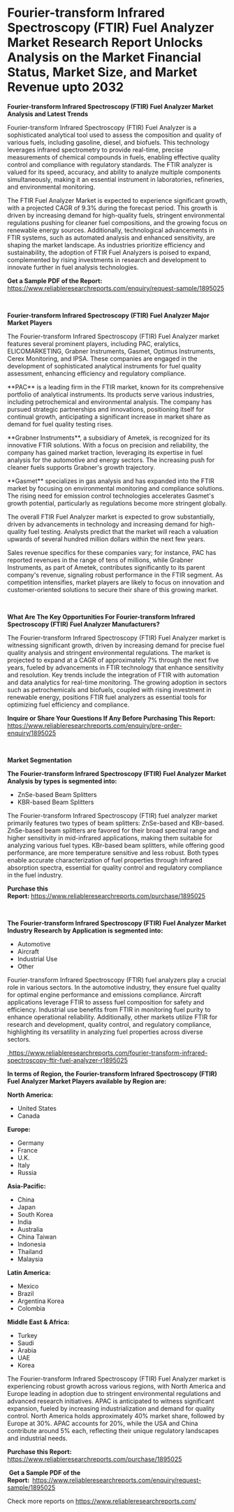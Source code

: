 <p><h1>Fourier-transform Infrared Spectroscopy (FTIR) Fuel Analyzer Market Research Report Unlocks Analysis on the Market Financial Status, Market Size, and Market Revenue upto 2032</h1></p><p><strong>Fourier-transform Infrared Spectroscopy (FTIR) Fuel Analyzer Market Analysis and Latest Trends</strong></p>
<p><p>Fourier-transform Infrared Spectroscopy (FTIR) Fuel Analyzer is a sophisticated analytical tool used to assess the composition and quality of various fuels, including gasoline, diesel, and biofuels. This technology leverages infrared spectrometry to provide real-time, precise measurements of chemical compounds in fuels, enabling effective quality control and compliance with regulatory standards. The FTIR analyzer is valued for its speed, accuracy, and ability to analyze multiple components simultaneously, making it an essential instrument in laboratories, refineries, and environmental monitoring.</p><p>The FTIR Fuel Analyzer Market is expected to experience significant growth, with a projected CAGR of 9.3% during the forecast period. This growth is driven by increasing demand for high-quality fuels, stringent environmental regulations pushing for cleaner fuel compositions, and the growing focus on renewable energy sources. Additionally, technological advancements in FTIR systems, such as automated analysis and enhanced sensitivity, are shaping the market landscape. As industries prioritize efficiency and sustainability, the adoption of FTIR Fuel Analyzers is poised to expand, complemented by rising investments in research and development to innovate further in fuel analysis technologies.</p></p>
<p><strong>Get a Sample PDF of the Report:&nbsp;</strong> <a href="https://www.reliableresearchreports.com/enquiry/request-sample/1895025?utm_campaign=38&utm_medium=2&utm_source=Github&utm_content=ia&utm_term=14012025&utm_id=fourier-transform-infrared-spectroscopy-ftir-fuel-analyzer">https://www.reliableresearchreports.com/enquiry/request-sample/1895025</a></p>
<p>&nbsp;</p>
<p><strong>Fourier-transform Infrared Spectroscopy (FTIR) Fuel Analyzer Major Market Players</strong></p>
<p><p>The Fourier-transform Infrared Spectroscopy (FTIR) Fuel Analyzer market features several prominent players, including PAC, eralytics, ELICOMARKETING, Grabner Instruments, Gasmet, Optimus Instruments, Cerex Monitoring, and IPSA. These companies are engaged in the development of sophisticated analytical instruments for fuel quality assessment, enhancing efficiency and regulatory compliance.</p><p>**PAC** is a leading firm in the FTIR market, known for its comprehensive portfolio of analytical instruments. Its products serve various industries, including petrochemical and environmental analysis. The company has pursued strategic partnerships and innovations, positioning itself for continual growth, anticipating a significant increase in market share as demand for fuel quality testing rises.</p><p>**Grabner Instruments**, a subsidiary of Ametek, is recognized for its innovative FTIR solutions. With a focus on precision and reliability, the company has gained market traction, leveraging its expertise in fuel analysis for the automotive and energy sectors. The increasing push for cleaner fuels supports Grabner's growth trajectory.</p><p>**Gasmet** specializes in gas analysis and has expanded into the FTIR market by focusing on environmental monitoring and compliance solutions. The rising need for emission control technologies accelerates Gasmet's growth potential, particularly as regulations become more stringent globally.</p><p>The overall FTIR Fuel Analyzer market is expected to grow substantially, driven by advancements in technology and increasing demand for high-quality fuel testing. Analysts predict that the market will reach a valuation upwards of several hundred million dollars within the next few years.</p><p>Sales revenue specifics for these companies vary; for instance, PAC has reported revenues in the range of tens of millions, while Grabner Instruments, as part of Ametek, contributes significantly to its parent company's revenue, signaling robust performance in the FTIR segment. As competition intensifies, market players are likely to focus on innovation and customer-oriented solutions to secure their share of this growing market.</p></p>
<p>&nbsp;</p>
<p><strong>What Are The Key Opportunities For Fourier-transform Infrared Spectroscopy (FTIR) Fuel Analyzer Manufacturers?</strong></p>
<p><p>The Fourier-transform Infrared Spectroscopy (FTIR) Fuel Analyzer market is witnessing significant growth, driven by increasing demand for precise fuel quality analysis and stringent environmental regulations. The market is projected to expand at a CAGR of approximately 7% through the next five years, fueled by advancements in FTIR technology that enhance sensitivity and resolution. Key trends include the integration of FTIR with automation and data analytics for real-time monitoring. The growing adoption in sectors such as petrochemicals and biofuels, coupled with rising investment in renewable energy, positions FTIR fuel analyzers as essential tools for optimizing fuel efficiency and compliance.</p></p>
<p><strong>Inquire or Share Your Questions If Any Before Purchasing This Report:</strong> <a href="https://www.reliableresearchreports.com/enquiry/pre-order-enquiry/1895025?utm_campaign=38&utm_medium=2&utm_source=Github&utm_content=ia&utm_term=14012025&utm_id=fourier-transform-infrared-spectroscopy-ftir-fuel-analyzer">https://www.reliableresearchreports.com/enquiry/pre-order-enquiry/1895025</a></p>
<p>&nbsp;</p>
<p><strong>Market Segmentation</strong></p>
<p><strong>The Fourier-transform Infrared Spectroscopy (FTIR) Fuel Analyzer Market Analysis by types is segmented into:</strong></p>
<p><ul><li>ZnSe-based Beam Splitters</li><li>KBR-based Beam Splitters</li></ul></p>
<p><p>The Fourier-transform Infrared Spectroscopy (FTIR) fuel analyzer market primarily features two types of beam splitters: ZnSe-based and KBr-based. ZnSe-based beam splitters are favored for their broad spectral range and higher sensitivity in mid-infrared applications, making them suitable for analyzing various fuel types. KBr-based beam splitters, while offering good performance, are more temperature sensitive and less robust. Both types enable accurate characterization of fuel properties through infrared absorption spectra, essential for quality control and regulatory compliance in the fuel industry.</p></p>
<p><strong>Purchase this Report:&nbsp;</strong><a href="https://www.reliableresearchreports.com/purchase/1895025?utm_campaign=38&utm_medium=2&utm_source=Github&utm_content=ia&utm_term=14012025&utm_id=fourier-transform-infrared-spectroscopy-ftir-fuel-analyzer">https://www.reliableresearchreports.com/purchase/1895025</a></p>
<p>&nbsp;</p>
<p><strong>The Fourier-transform Infrared Spectroscopy (FTIR) Fuel Analyzer Market Industry Research by Application is segmented into:</strong></p>
<p><ul><li>Automotive</li><li>Aircraft</li><li>Industrial Use</li><li>Other</li></ul></p>
<p><p>Fourier-transform Infrared Spectroscopy (FTIR) fuel analyzers play a crucial role in various sectors. In the automotive industry, they ensure fuel quality for optimal engine performance and emissions compliance. Aircraft applications leverage FTIR to assess fuel composition for safety and efficiency. Industrial use benefits from FTIR in monitoring fuel purity to enhance operational reliability. Additionally, other markets utilize FTIR for research and development, quality control, and regulatory compliance, highlighting its versatility in analyzing fuel properties across diverse sectors.</p></p>
<p><a href="https://www.reliableresearchreports.com/fourier-transform-infrared-spectroscopy-ftir-fuel-analyzer-r1895025?utm_campaign=38&utm_medium=2&utm_source=Github&utm_content=ia&utm_term=14012025&utm_id=fourier-transform-infrared-spectroscopy-ftir-fuel-analyzer">&nbsp;https://www.reliableresearchreports.com/fourier-transform-infrared-spectroscopy-ftir-fuel-analyzer-r1895025</a></p>
<p><strong>In terms of Region, the Fourier-transform Infrared Spectroscopy (FTIR) Fuel Analyzer Market Players available by Region are:</strong></p>
<p>
    <p> <strong> North America: </strong>
        <ul>
            <li>United States</li>
            <li>Canada</li>
        </ul>
        </p> 
    <p> <strong> Europe: </strong>
        <ul>
            <li>Germany</li>
            <li>France</li>
            <li>U.K.</li>
            <li>Italy</li>
            <li>Russia</li>
        </ul>
        </p> 
    <p> <strong> Asia-Pacific: </strong>
        <ul>
            <li>China</li>
            <li>Japan</li>
            <li>South Korea</li>
            <li>India</li>
            <li>Australia</li>
            <li>China Taiwan</li>
            <li>Indonesia</li>
            <li>Thailand</li>
            <li>Malaysia</li>
        </ul>
        </p> 
    <p> <strong> Latin America: </strong>
        <ul>
            <li>Mexico</li>
            <li>Brazil</li>
            <li>Argentina Korea</li>
            <li>Colombia</li>
        </ul>
        </p> 
    <p> <strong> Middle East & Africa: </strong>
        <ul>
            <li>Turkey</li>
            <li>Saudi</li>
            <li>Arabia</li>
            <li>UAE</li>
            <li>Korea</li>
        </ul>
    </p>
    </p>
<p><p>The Fourier-transform Infrared Spectroscopy (FTIR) Fuel Analyzer market is experiencing robust growth across various regions, with North America and Europe leading in adoption due to stringent environmental regulations and advanced research initiatives. APAC is anticipated to witness significant expansion, fueled by increasing industrialization and demand for quality control. North America holds approximately 40% market share, followed by Europe at 30%. APAC accounts for 20%, while the USA and China contribute around 5% each, reflecting their unique regulatory landscapes and industrial needs.</p></p>
<p><strong>Purchase this Report: </strong><a href="https://www.reliableresearchreports.com/purchase/1895025?utm_campaign=38&utm_medium=2&utm_source=Github&utm_content=ia&utm_term=14012025&utm_id=fourier-transform-infrared-spectroscopy-ftir-fuel-analyzer">https://www.reliableresearchreports.com/purchase/1895025</a></p>
<p>&nbsp;<strong>Get a Sample PDF of the Report:&nbsp;&nbsp;</strong><a href="https://www.reliableresearchreports.com/enquiry/request-sample/1895025?utm_campaign=38&utm_medium=2&utm_source=Github&utm_content=ia&utm_term=14012025&utm_id=fourier-transform-infrared-spectroscopy-ftir-fuel-analyzer">https://www.reliableresearchreports.com/enquiry/request-sample/1895025</a></p>
<p><strong></strong></p>
<p>Check more reports on <a href="https://www.reliableresearchreports.com/?utm_campaign=38&utm_medium=2&utm_source=Github&utm_content=ia&utm_term=14012025&utm_id=fourier-transform-infrared-spectroscopy-ftir-fuel-analyzer">https://www.reliableresearchreports.com/</a></p>